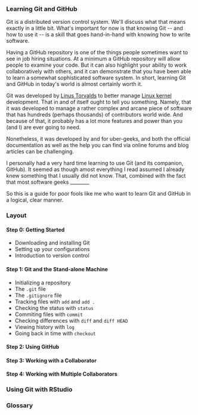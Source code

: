 ### Learning Git and GitHub

Git is a distributed version control system. We'll discuss what that means exactly in a little bit. What's important for now is that knowing Git -- and how to use it -- is a skill that goes hand-in-hand with knowing how to write software. 

Having a GitHub repository is one of the things people sometimes want to see in job hiring situations. At a minimum a GitHub repository will allow people to examine your code. But it can also highlight your ability to work collaboratively with others, and it can demonstrate that you have been able to learn a somewhat sophisticated software system. In short, learning Git and GitHub in today's world is almost certainly worth it.

Git was developed by [Linus Torvalds](https://en.wikipedia.org/wiki/Linus_Torvalds) to better manage [Linux kernel](https://en.wikipedia.org/wiki/Linux_kernel) development. That in and of itself ought to tell you something. Namely, that it was developed to manage a rather complex and arcane piece of software that has hundreds (perhaps thousands) of contributors world wide. And because of that, it probably has a lot more features and power than you (and I) are ever going to need.

Nonetheless, it was developed by and for uber-geeks, and both the official documentation as well as the help you can find via online forums and blog articles can be challenging.

I personally had a very hard time learning to use Git (and its companion, GitHub). It seemed as though amost everything I read assumed I already knew something that I usually did not know. That, combined with the fact that most software geeks ________

So this is a guide for poor fools like me who want to learn Git and GitHub in a logical, clear manner. 

### Layout

#### Step 0: Getting Started

* Downloading and installing Git
* Setting up your configurations
* Introduction to version control

#### Step 1: Git and the Stand-alone Machine

* Initializing a repository
* The `.git` file
* The `.gitignore` file
* Tracking files with `add` and `add .`
* Checking the status with `status`
* Commiting files with `commit`
* Checking differences with `diff` and `diff HEAD`
* Viewing history with `log`
* Going back in time with `checkout`

#### Step 2: Using GitHub



#### Step 3: Working with a Collaborator



#### Step 4: Working with Multiple Collaborators

### Using Git with RStudio

### Glossary
